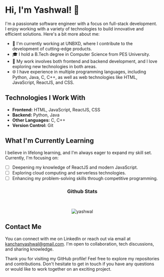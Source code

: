 # Hi, I'm Yashwal! 👋

I'm a passionate software engineer with a focus on full-stack development. I enjoy working with a variety of technologies to build innovative and efficient solutions. Here's a bit more about me:

- 🔭 I'm currently working at UNBXD, where I contribute to the development of cutting-edge products.
- 🎓 I hold a B.Tech degree in Computer Science from PES University.
- 💼 My work involves both frontend and backend development, and I love exploring new technologies in both areas.
- 🌐 I have experience in multiple programming languages, including Python, Java, C, C++, as well as web technologies like HTML, JavaScript, ReactJS, and CSS.

## Technologies I Work With

- **Frontend:** HTML, JavaScript, ReactJS, CSS
- **Backend:** Python, Java
- **Other Languages:** C, C++
- **Version Control:** Git

## What I'm Currently Learning

I believe in lifelong learning, and I'm always eager to expand my skill set. Currently, I'm focusing on:

- [ ] Deepening my knowledge of ReactJS and modern JavaScript.
- [ ] Exploring cloud computing and serverless technologies.
- [ ] Enhancing my problem-solving skills through competitive programming.

<h3 align="center">Github Stats</h3>
<br>
<p align="center" ><img align="center" src="https://github-readme-streak-stats.herokuapp.com/?user=yashwal" alt="yashwal" /></p>

## Contact Me

You can connect with me on LinkedIn or reach out via email at [kanchanyashwal@gmail.com](mailto:kanchanyashwal@gmail.com). I'm open to collaboration, tech discussions, and sharing knowledge.



Thank you for visiting my GitHub profile! Feel free to explore my repositories and contributions. Don't hesitate to get in touch if you have any questions or would like to work together on an exciting project.





